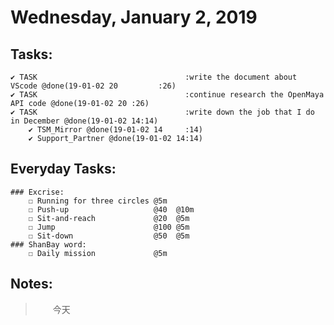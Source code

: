 # Wednesday, January 2, 2019

## Tasks:
    ✔ TASK                                 :write the document about VScode @done(19-01-02 20         :26)
    ✔ TASK                                 :continue research the OpenMaya API code @done(19-01-02 20 :26)
    ✔ TASK                                 :write down the job that I do in December @done(19-01-02 14:14)
        ✔ TSM_Mirror @done(19-01-02 14     :14)
        ✔ Support_Partner @done(19-01-02 14:14)



## Everyday Tasks:
    ### Excrise:
        ☐ Running for three circles @5m
        ☐ Push-up                   @40  @10m
        ☐ Sit-and-reach             @20  @5m
        ☐ Jump                      @100 @5m
        ☐ Sit-down                  @50  @5m
    ### ShanBay word:
        ☐ Daily mission             @5m

## Notes:
> &emsp;&emsp;今天
